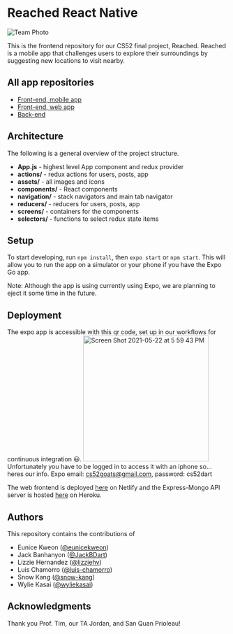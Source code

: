 # Reached React Native

![Team Photo](https://user-images.githubusercontent.com/52898557/118916227-1e035d00-b8f4-11eb-9403-fc47679e1dfc.png)

This is the frontend repository for our CS52 final project, Reached. Reached is a mobile app that challenges users to explore their surroundings by suggesting new locations to visit nearby.

## All app repositories
- [Front-end, mobile app](https://github.com/dartmouth-cs52-21S/pin-it-react-native)
- [Front-end, web app](https://github.com/dartmouth-cs52-21S/pin-it-web)
- [Back-end](https://github.com/dartmouth-cs52-21S/pin-it-api)

## Architecture

The following is a general overview of the project structure.

- **App.js** - highest level App component and redux provider
- **actions/** - redux actions for users, posts, app
- **assets/** - all images and icons
- **components/** - React components
- **navigation/** - stack navigators and main tab navigator
- **reducers/** - reducers for users, posts, app
- **screens/** - containers for the components
- **selectors/** - functions to select redux state items


## Setup

To start developing, run `npm install`, then `expo start` or `npm start`. This will allow you to run the app on a simulator or your phone if you have the Expo Go app.

Note: Although the app is using currently using Expo, we are planning to eject it some time in the future.

## Deployment

The expo app is accessible with this qr code, set up in our workflows for continuous integration 😃. 
<img width="288" alt="Screen Shot 2021-05-22 at 5 59 43 PM" src="https://user-images.githubusercontent.com/77286845/119244667-9b62e380-bb27-11eb-8b63-fbde30829525.png">
Unfortunately you have to be logged in to access it with an iphone so... heres our info. Expo email: cs52goats@gmail.com, password: cs52dart

The web frontend is deployed [here](https://xenodochial-pasteur-c84734.netlify.app/) on Netlify and the Express-Mongo API server is hosted [here](https://not-pin-it.herokuapp.com/) on Heroku.

## Authors
This repository contains the contributions of

- Eunice Kweon ([@eunicekweon](https://github.com/eunicekweon))
- Jack Banhanyon ([@JackBDart](https://github.com/JackBDart))
- Lizzie Hernandez ([@lizziehv](https://github.com/lhvidea))
- Luis Chamorro ([@luis-chamorro](https://github.com/luis-chamorro))
- Snow Kang ([@snow-kang](https://github.com/snow-kang))
- Wylie Kasai ([@wyliekasai](https://github.com/wyliekasai))

## Acknowledgments

Thank you Prof. Tim, our TA Jordan, and San Quan Prioleau!
